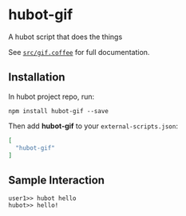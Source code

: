 # hubot-gif

A hubot script that does the things

See [`src/gif.coffee`](src/gif.coffee) for full documentation.

## Installation

In hubot project repo, run:

`npm install hubot-gif --save`

Then add **hubot-gif** to your `external-scripts.json`:

```json
[
  "hubot-gif"
]
```

## Sample Interaction

```
user1>> hubot hello
hubot>> hello!
```
